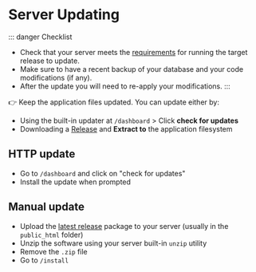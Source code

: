 # Server Updating

::: danger Checklist
* Check that your server meets the [requirements](../server/requirements.md) for running the target release to update.
* Make sure to have a recent backup of your database and your code modifications (if any).
* After the update you will need to re-apply your modifications.
:::

👉 Keep the application files updated. You can update either by:

* Using the built-in updater at `/dashboard` > Click **check for updates**
* Downloading a [Release](https://github.com/rodber/chevereto-free/releases) and **Extract to** the application filesystem

## HTTP update

* Go to `/dashboard` and click on "check for updates"
* Install the update when prompted

## Manual update

* Upload the [latest release](https://github.com/rodber/chevereto-free/releases) package to your server (usually in the `public_html` folder)
* Unzip the software using your server built-in `unzip` utility
* Remove the `.zip` file
* Go to `/install`
